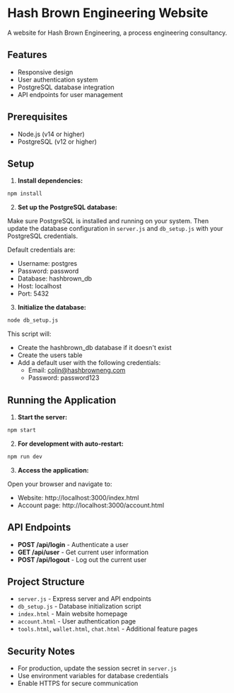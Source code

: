 # Hash Brown Engineering Website

A website for Hash Brown Engineering, a process engineering consultancy.

## Features

- Responsive design
- User authentication system
- PostgreSQL database integration
- API endpoints for user management

## Prerequisites

- Node.js (v14 or higher)
- PostgreSQL (v12 or higher)

## Setup

1. **Install dependencies:**

```bash
npm install
```

2. **Set up the PostgreSQL database:**

Make sure PostgreSQL is installed and running on your system. Then update the database configuration in `server.js` and `db_setup.js` with your PostgreSQL credentials.

Default credentials are:
- Username: postgres
- Password: password
- Database: hashbrown_db
- Host: localhost
- Port: 5432

3. **Initialize the database:**

```bash
node db_setup.js
```

This script will:
- Create the hashbrown_db database if it doesn't exist
- Create the users table
- Add a default user with the following credentials:
  - Email: colin@hashbrowneng.com
  - Password: password123

## Running the Application

1. **Start the server:**

```bash
npm start
```

2. **For development with auto-restart:**

```bash
npm run dev
```

3. **Access the application:**

Open your browser and navigate to:
- Website: http://localhost:3000/index.html
- Account page: http://localhost:3000/account.html

## API Endpoints

- **POST /api/login** - Authenticate a user
- **GET /api/user** - Get current user information
- **POST /api/logout** - Log out the current user

## Project Structure

- `server.js` - Express server and API endpoints
- `db_setup.js` - Database initialization script
- `index.html` - Main website homepage
- `account.html` - User authentication page
- `tools.html`, `wallet.html`, `chat.html` - Additional feature pages

## Security Notes

- For production, update the session secret in `server.js`
- Use environment variables for database credentials
- Enable HTTPS for secure communication